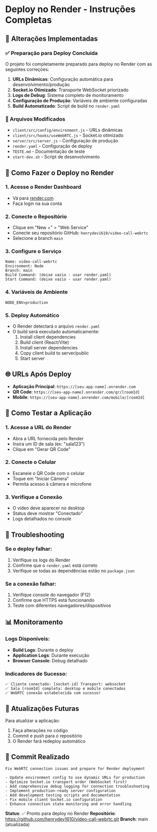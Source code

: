 # Deploy no Render - Instruções Completas

## 🚀 Alterações Implementadas

### ✅ Preparação para Deploy Concluída

O projeto foi completamente preparado para deploy no Render com as seguintes correções:

1. **URLs Dinâmicas**: Configuração automática para desenvolvimento/produção
2. **Socket.io Otimizado**: Transporte WebSocket priorizado
3. **Logs de Debug**: Sistema completo de monitoramento
4. **Configuração de Produção**: Variáveis de ambiente configuradas
5. **Build Automatizado**: Script de build no `render.yaml`

### 📁 Arquivos Modificados

- `client/src/config/environment.js` - URLs dinâmicas
- `client/src/hooks/useWebRTC.js` - Socket.io otimizado 
- `server/src/server.js` - Configuração de produção
- `render.yaml` - Configuração de deploy
- `TESTE.md` - Documentação de teste
- `start-dev.sh` - Script de desenvolvimento

## 🔧 Como Fazer o Deploy no Render

### 1. Acesse o Render Dashboard
- Vá para [render.com](https://render.com)
- Faça login na sua conta

### 2. Conecte o Repositório
- Clique em "New +" > "Web Service"
- Conecte seu repositório GitHub: `henrydev1610/video-call-webrtc`
- Selecione a branch `main`

### 3. Configure o Serviço
```
Name: video-call-webrtc
Environment: Node
Branch: main
Build Command: (deixe vazio - usar render.yaml)
Start Command: (deixe vazio - usar render.yaml)
```

### 4. Variáveis de Ambiente
```
NODE_ENV=production
```

### 5. Deploy Automático
- O Render detectará o arquivo `render.yaml`
- O build será executado automaticamente:
  1. Install client dependencies
  2. Build client (React/Vite)
  3. Install server dependencies  
  4. Copy client build to server/public
  5. Start server

## 🌐 URLs Após Deploy

- **Aplicação Principal**: `https://[seu-app-name].onrender.com`
- **QR Code**: `https://[seu-app-name].onrender.com/qr/[roomId]`
- **Mobile**: `https://[seu-app-name].onrender.com/mobile/[roomId]`

## 📱 Como Testar a Aplicação

### 1. Acesse a URL do Render
- Abra a URL fornecida pelo Render
- Insira um ID de sala (ex: "sala123")
- Clique em "Gerar QR Code"

### 2. Conecte o Celular
- Escaneie o QR Code com o celular
- Toque em "Iniciar Câmera"
- Permita acesso à câmera e microfone

### 3. Verifique a Conexão
- O vídeo deve aparecer no desktop
- Status deve mostrar "Conectado"
- Logs detalhados no console

## 🐛 Troubleshooting

### Se o deploy falhar:
1. Verifique os logs do Render
2. Confirme que o `render.yaml` está correto
3. Verifique se todas as dependências estão no `package.json`

### Se a conexão falhar:
1. Verifique console do navegador (F12)
2. Confirme que HTTPS está funcionando
3. Teste com diferentes navegadores/dispositivos

## 📊 Monitoramento

### Logs Disponíveis:
- **Build Logs**: Durante o deploy
- **Application Logs**: Durante execução
- **Browser Console**: Debug detalhado

### Indicadores de Sucesso:
```
✅ Cliente conectado: [socket-id] Transport: websocket
✅ Sala [roomId] completa: desktop e mobile conectados
✅ WebRTC conexão estabelecida com sucesso!
```

## 🔄 Atualizações Futuras

Para atualizar a aplicação:
1. Faça alterações no código
2. Commit e push para o repositório
3. O Render fará redeploy automático

## 📝 Commit Realizado

```
Fix WebRTC connection issues and prepare for Render deployment

- Update environment config to use dynamic URLs for production
- Optimize Socket.io transport order (WebSocket first) 
- Add comprehensive debug logging for connection troubleshooting
- Implement production-ready server configuration
- Add development testing scripts and documentation
- Fix mobile client Socket.io configuration
- Enhance connection state monitoring and error handling
```

**Status**: ✅ Pronto para deploy no Render
**Repositório**: https://github.com/henrydev1610/video-call-webrtc.git
**Branch**: main (atualizada)
